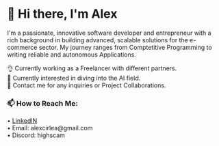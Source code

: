 <h1>👋 Hi there, I'm Alex</h1>

I'm a passionate, innovative software developer and entrepreneur with a rich background in building advanced, scalable solutions for the e-commerce sector. My journey ranges from Comptetitive Programming to writing reliable and autonomous Applications.

👌 Currently working as a Freelancer with different partners. <br>
🌱 Currently interested in diving into the AI field. <br>
👐 Contact me for any inquiries or Project Collaborations.<br>

<h3>📫 How to Reach Me:</h3>
• <a href='https://www.linkedin.com/in/mihai-alexandru-cirlea-74038a1ab/'>LinkedIN</a><br>
• Email: alexcirlea@gmail.com<br>
• Discord: highscam<br>
